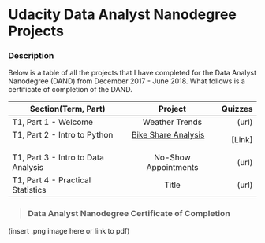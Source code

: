 # Udacity Data Analyst Nanodegree Projects



### Description

Below is a table of all the projects that I have completed for the Data Analyst Nanodegree (DAND) from December 2017 - June 2018. What follows is a certificate of completion of the DAND. 

| Section(Term, Part)| Project              | Quizzes |
| ------------------ |:--------------------:| -------:|
| T1, Part 1 - Welcome        | Weather Trends       | (url)   |
| T1, Part 2 - Intro to Python      | [Bike Share Analysis](https://github.com/joleneyao/joleneyao.github.io/blob/master/Bike_Share_Analysis%20(Showcase).ipynb)         |[Link]   |
| T1, Part 3 - Intro to Data Analysis        | No-Show Appointments |  (url)  |
| T1, Part 4 - Practical Statistics       | Title |  (url)  |

> ### Data Analyst Nanodegree Certificate of Completion

(insert .png image here or link to pdf)


